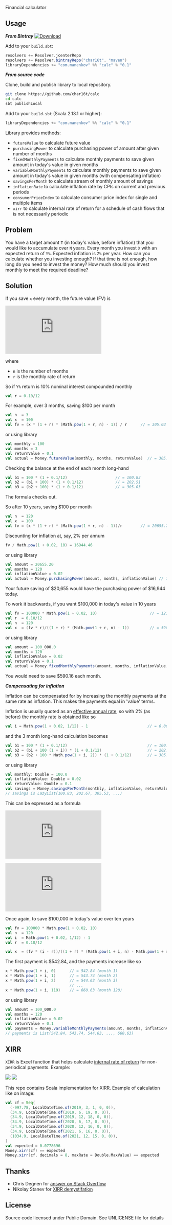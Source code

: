 Financial calculator

## Usage

***From Bintray***
 [ ![Download](https://api.bintray.com/packages/char16t/maven/calc/images/download.svg) ](https://bintray.com/char16t/maven/calc/_latestVersion)

Add to your `build.sbt`:

```scala
resolvers += Resolver.jcenterRepo
resolvers += Resolver.bintrayRepo("char16t", "maven")
libraryDependencies += "com.manenkov" %% "calc" % "0.1"
```

***From source code***

Clone, build and publish library to local repository.
```bash
git clone https://github.com/char16t/calc
cd calc
sbt publishLocal
```

Add to your `build.sbt` (Scala 2.13.1 or higher):
```scala
libraryDependencies += "com.manenkov" %% "calc" % "0.1"
```

Library provides methods:

 * `futureValue` to calculate future value
 * `purchasingPower` to calculate purchasing power of amount after given number of months
 * `fixedMonthlyPayments` to calculate monthly payments to save given amount in today's value in given months
 * `variableMonthlyPayments` to calculate monthly payments to save given amount in today's value in given months (with compensating inflation)
 * `savingsPerMonth` to calculate stream of monthly amount of savings
 * `inflationRate` to calculate inflation rate by CPIs on current and previous periods
 * `consumerPriceIndex` to calculate consumer price index for single and multiple items
 * `xirr` to calculate internal rate of return for a schedule of cash flows that is not necessarily periodic
 
## Problem

You have a target amount `T` (in today's value, before inflation) that you would like to accumulate over `N` years. Every month you invest `X` with an expected return of `Y%`. Expected inflation is `Z%` per year. How can you calculate whether you investing enough? If that time is not enough, how long do you need to invest the money? How much should you invest monthly to meet the required deadline?

## Solution

If you save `x` every month, the future value (FV) is

![](http://latex.codecogs.com/gif.latex?FV%3D%5Csum_%7Bk%3D1%7D%5E%7Bn%7Dx%281%2Br%29%5Ek%3D%5Cfrac%7Bx%281%2Br%29%28%281%2Br%29%5En-1%29%7D%7Br%7D)

where

 * `n` is the number of months
 * `r` is the monthly rate of return
 
So if `Y%` return is 10% nominal interest compounded monthly

```scala
val r = 0.10/12
```

For example, over 3 months, saving $100 per month
```scala
val n  = 3
val x  = 100
val fv = (x * (1 + r) * (Math.pow(1 + r, n) - 1)) / r      // = 305.03
```

or using library

```scala
val monthly = 100
val months = 3
val returnValue = 0.1
val actual = Money.futureValue(monthly, months, returnValue)  // = 305.03
```

Checking the balance at the end of each month long-hand
```scala
val b1 = 100 * (1 + 0.1/12)                     // = 100.83        
val b2 = (b1 + 100) * (1 + 0.1/12)              // = 202.51
val b3 = (b2 + 100) * (1 + 0.1/12)              // = 305.03
```

The formula checks out.

So after 10 years, saving $100 per month
```scala
val n  = 120
val x  = 100 
val fv = (x * (1 + r) * (Math.pow(1 + r, n) - 1))/r        // = 20655.20
```

Discounting for inflation at, say, 2% per annum

```scala
fv / Math.pow(1 + 0.02, 10) = 16944.46
```

or using library

```scala
val amount = 20655.20
val months = 120
val inflationValue = 0.02
val actual = Money.purchasingPower(amount, months, inflationValue) // 16944.46
```

Your future saving of $20,655 would have the purchasing power of $16,944 today.

To work it backwards, if you want $100,000 in today's value in 10 years
```scala
val fv = 100000 * Math.pow(1 + 0.02, 10)                       // = 121899.44
val r  = 0.10/12
val n  = 120
val x  = (fv * r)/((1 + r) * (Math.pow(1 + r, n) - 1))         // = 590.16
```

or using library
```scala
val amount = 100_000.0
val months = 120
val inflationValue = 0.02
val returnValue = 0.1
val actual = Money.fixedMonthlyPayments(amount, months, inflationValue, returnValue) // = 590.16
```

You would need to save $590.16 each month.

***Compensating for inflation***

Inflation can be compensated for by increasing the monthly payments at the same rate as inflation. This makes the payments equal in 'value' terms.

Inflation is usually quoted as an [effective annual rate](https://en.wikipedia.org/wiki/Effective_interest_rate#Calculation), so with 2% (as before) the monthly rate is obtained like so
```scala
val i = Math.pow(1 + 0.02, 1/12) - 1                          // = 0.00165158
```
and the 3 month long-hand calculation becomes
```scala
val b1 = 100 * (1 + 0.1/12)                                   // = 100.83
val b2 = (b1 + 100 (1 + i)) * (1 + 0.1/12)                    // = 202.67
val b3 = (b2 + 100 * Math.pow(1 + i, 2)) * (1 + 0.1/12)       // = 305.53
```

or using library
```scala
val monthly: Double = 100.0
val inflationValue: Double = 0.02
val returnValue: Double = 0.1
val savings = Money.savingsPerMonth(monthly, inflationValue, returnValue)
// savings is LazyList(100.83, 202.67, 305.53, ...)
```

This can be expressed as a formula

![](https://latex.codecogs.com/gif.latex?FV%3D%5Csum_%7Bk%3D1%7D%5E%7Bn%7Dx%281+i%29%5E%7Bn-k%7D%281+r%29%5Ek%3D%5Cfrac%7Bx%281+r%29%28%281+i%29%5En-%281+r%29%5En%29%7D%7Bi-r%7D)

![](https://latex.codecogs.com/gif.latex?%5Ctherefore%20x%3D%5Cfrac%7BFV%281-r%29%7D%7B%281+r%29%28%281+i%29%5En-%281+r%29%5En%29%7D)

Once again, to save $100,000 in today's value over ten years
```scala 
val fv = 100000 * Math.pow(1 + 0.02, 10)                                       // = 121899.44
val n  = 120
val i  = Math.pow(1 + 0.02, 1/12) - 1                                          // = 0.00165158
val r  = 0.10/12

val x  = (fv * (i - r))/((1 + r) * (Math.pow(1 + i, n) - Math.pow(1 + r, n)))  // = 542.84
```

The first payment is $542.84, and the payments increase like so
```scala
x * Math.pow(1 + i, 0)      // = 542.84 (month 1)
x * Math.pow(1 + i, 1)      // = 543.74 (month 2)
x * Math.pow(1 + i, 2)      // = 544.63 (month 3)
                            // ...
x * Math.pow(1 + i, 119)    // = 660.63 (month 120)
```

or using library
```scala
val amount = 100_000.0
val months = 120
val inflationValue = 0.02
val returnValue = 0.1
val payments = Money.variableMonthlyPayments(amount, months, inflationValue, returnValue, reverse = false)
// payments is List(542.84, 543.74, 544.63, ..., 660.63)
```

## XIRR

`XIRR` is Excel function that helps calculate [internal rate of return](https://en.wikipedia.org/wiki/Internal_rate_of_return) for non-periodical payments. Example:

![](docs/xirr1.png)
![](docs/xirr2.png)

This repo contains Scala implementation for XIRR. Example of calculation like on image:

```scala
val cf = Seq(
  (-997.78, LocalDateTime.of(2019, 3, 1, 0, 0)),
  (34.9, LocalDateTime.of(2019, 6, 19, 0, 0)),
  (34.9, LocalDateTime.of(2019, 12, 18, 0, 0)),
  (34.9, LocalDateTime.of(2020, 6, 17, 0, 0)),
  (34.9, LocalDateTime.of(2020, 12, 16, 0, 0)),
  (34.9, LocalDateTime.of(2021, 6, 16, 0, 0)),
  (1034.9, LocalDateTime.of(2021, 12, 15, 0, 0)),
)
val expected = 0.0778696
Money.xirr(cf) == expected                                             // true
Money.xirr(cf, decimals = 8, maxRate = Double.MaxValue) == expected    // true
```

## Thanks

 * Chris Degnen for [answer on Stack Overflow](https://money.stackexchange.com/questions/117540/how-much-do-i-need-to-invest-monthly-to-accumulate-a-given-amount)
 * Nikolay Stanev for [XIRR demystifation](https://www.klearlending.com/en/Blog/Articles/XIRR-demystified)
 
## License

Source code licensed under Public Domain. See UNLICENSE file for details
